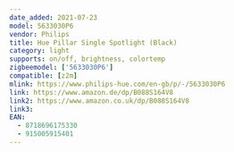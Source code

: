 ```yaml
---
date_added: 2021-07-23
model: 5633030P6
vendor: Philips
title: Hue Pillar Single Spotlight (Black)
category: light
supports: on/off, brightness, colortemp
zigbeemodel: ['5633030P6']
compatible: [z2m]
mlink: https://www.philips-hue.com/en-gb/p/-/5633030P6
link: https://www.amazon.de/dp/B088S164V8
link2: https://www.amazon.co.uk/dp/B088S164V8
link3: 
EAN: 
  - 8718696175330
  - 915005915401
---
```

